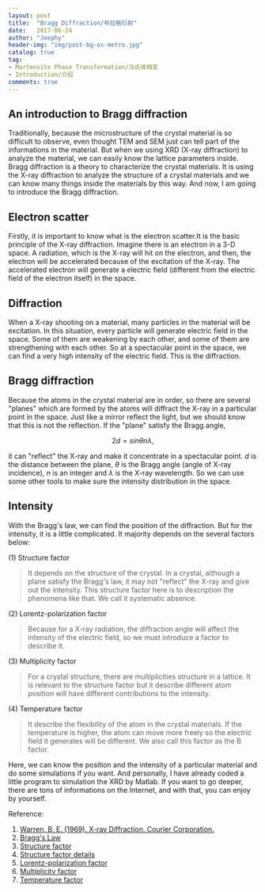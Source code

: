 ```yaml
---
layout: post
title:  "Bragg Diffraction/布拉格衍射"
date:   2017-06-24
author: "Joephy"
header-img: "img/post-bg-os-metro.jpg"
catalog: true
tag:
- Martensite Phase Transformation/马氏体相变
- Introduction/介绍
comments: true
---
```

An introduction to Bragg diffraction
------------

Traditionally, because the microstructure of the crystal material is so difficult to observe, even thought TEM and SEM just can tell part of the informations in the material. But when we using XRD (X-ray diffraction) to analyze the material, we can easily know the lattice parameters inside. Bragg diffraction is a theory to characterize the crystal materials. It is using the X-ray diffraction to analyze the structure of a crystal materials and we can know many things inside the materials by this way. And now, I am going to introduce the Bragg diffraction.

## Electron scatter

Firstly, it is important to know what is the electron scatter.It is the basic principle of the X-ray diffraction. Imagine there is an electron in a 3-D space. A radiation, which is the X-ray will hit on the electron, and then, the electron will be accelerated because of the excitation of the X-ray. The accelerated electron will generate a electric field (different from the electric field of the electron itself) in the space.

## Diffraction

When a X-ray shooting on a material, many particles in the material will be excitation. In this situation, every particle will generate electric field in the space. Some of them are weakening by each other, and some of them are strengthening with each other. So at a spectacular point in the space, we can find a very high intensity of the electric field. This is the diffraction.

## Bragg diffraction

Because the atoms in the crystal material are in order, so there are several "planes" which are formed by the atoms will diffract the X-ray in a particular point in the space. Just like a mirror reflect the light, but we should know that this is not the reflection. If the "plane" satisfy the Bragg angle,

$$2d = sin \theta n \lambda,$$

it can "reflect" the X-ray and make it concentrate in a spectacular point. $d$ is the distance between the plane, $\theta$ is the Bragg angle (angle of X-ray incidence), $n$ is an integer and $\lambda$ is the X-ray wavelength. So we can use some other tools to make sure the intensity distribution in the space.

## Intensity

With the Bragg's law, we can find the position of the diffraction. But for the intensity, it is a little complicated. It majority depends on the several factors below:

(1) Structure factor
> It depends on the structure of the crystal. In a crystal, although a plane satisfy the Bragg's law, it may not "reflect" the X-ray and give out the intensity. This structure factor here is to description the phenomena like that. We call it systematic absence.

(2) Lorentz-polarization factor
> Because for a X-ray radiation, the diffraction angle will affect the intensity of the electric field, so we must introduce a factor to describe it.

(3) Multiplicity factor
> For a crystal structure, there are multiplicities structure in a lattice. It is relevant to the structure factor but it describe different atom position will have different contributions to the intensity.

(4) Temperature factor
> It describe the flexibility of the atom in the crystal materials. If the temperature is higher, the atom can move more freely so the electric field it generates will be different. We also call this factor as the B factor.


Here, we can know the position and the intensity of a particular material and do some simulations if you want. And personally, I have already coded a little program to simulation the XRD by Matlab. If you want to go deeper, there are tons of informations on the Internet, and with that, you can enjoy by yourself.

Reference:

1. [Warren, B. E. (1969). X-ray Diffraction. Courier Corporation.](https://books.google.com.hk/books?hl=en&lr=&id=wfLBhAbEYAsC&oi=fnd&pg=PA1&dq=x-ray+diffraction+b.e.+warren&ots=QGTmIG9DlL&sig=11B_L-M293rQ8DdNJ083EfCgvnM&redir_esc=y#v=onepage&q=x-ray%20diffraction%20b.e.%20warren&f=false)
2. [Bragg's Law](https://en.wikipedia.org/wiki/Bragg%27s_law)
3. [Structure factor](https://en.wikipedia.org/wiki/Structure_factor)
4. [Structure factor details](http://pd.chem.ucl.ac.uk/pdnn/diff2/structf.htm)
5. [Lorentz-polarization factor](http://reference.iucr.org/dictionary/Lorentz–polarization_correction)
6. [Multiplicity factor](http://pd.chem.ucl.ac.uk/pdnn/symm2/multj.htm)
7. [Temperature factor](https://en.wikipedia.org/wiki/Debye–Waller_factor)


